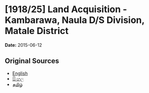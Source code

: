# [1918/25] Land Acquisition - Kambarawa, Naula D/S Division, Matale District

**Date:** 2015-06-12

## Original Sources

- [English](https://documents.gov.lk/view/extra-gazettes/2015/6/1918-25_E.pdf)
- [සිංහල](https://documents.gov.lk/view/extra-gazettes/2015/6/1918-25_S.pdf)
- [தமிழ்](https://documents.gov.lk/view/extra-gazettes/2015/6/1918-25_T.pdf)
